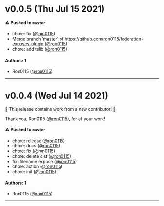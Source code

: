 # v0.0.5 (Thu Jul 15 2021)

#### ⚠️ Pushed to `master`

- chore: fix ([@ron0115](https://github.com/ron0115))
- Merge branch 'master' of https://github.com/ron0115/federation-exposes-plugin ([@ron0115](https://github.com/ron0115))
- chore: add tslib ([@ron0115](https://github.com/ron0115))

#### Authors: 1

- Ron0115 ([@ron0115](https://github.com/ron0115))

---

# v0.0.4 (Wed Jul 14 2021)

:tada: This release contains work from a new contributor! :tada:

Thank you, Ron0115 ([@ron0115](https://github.com/ron0115)), for all your work!

#### ⚠️ Pushed to `master`

- chore: release ([@ron0115](https://github.com/ron0115))
- chore: docs ([@ron0115](https://github.com/ron0115))
- chore: fix ([@ron0115](https://github.com/ron0115))
- chore: delete dist ([@ron0115](https://github.com/ron0115))
- fix: filename expose ([@ron0115](https://github.com/ron0115))
- chore: action ([@ron0115](https://github.com/ron0115))
- chore: init ([@ron0115](https://github.com/ron0115))

#### Authors: 1

- Ron0115 ([@ron0115](https://github.com/ron0115))

---

